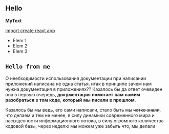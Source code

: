 ## Hello

**MyText**

[import create reaxt app](http://mysite.com/)

* Elem 1
* Elem 2
* Elem 3

## `Hello from me`

О неебходимости использования документации при написании приложений написана не одна статья.
итак в принципе зачем нам нужна документация в приложениях??
Казалось бы да ответ очевиден она в первую очередь, **документация** **помогает** **нам** **самим** **разобраться** **в** **том** **коде**, **который** **мы**
**писали** **в** **прошлом**. 

Казалось бы мы ведь, его сами написали, стало быть мы ~~четко знали~~, что делаем и тем не менее, в силу динамики современного мира и насыщенности
информационного потока, в силу огромного количества кодовой базы, через неделю мы можем уже забыть 
что, мы делали.  
